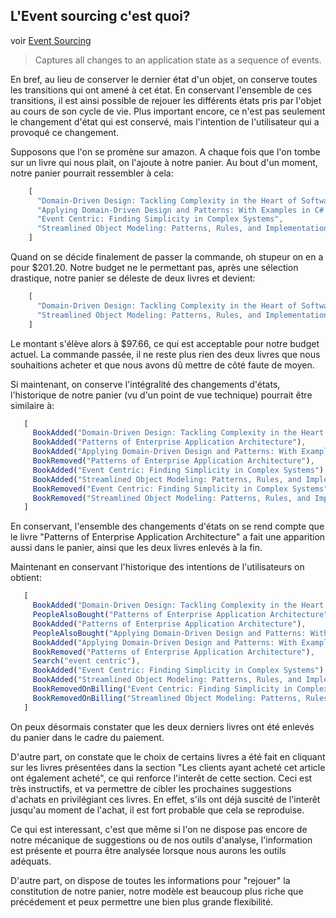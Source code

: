 ## L'Event sourcing c'est quoi?

voir [Event Sourcing](event-sourcing]:http://martinfowler.com/eaaDev/EventSourcing.html)

> Captures all changes to an application state as a sequence of events.

En bref, au lieu de conserver le dernier état d'un objet, on conserve toutes les transitions qui ont amené à cet état.
En conservant l'ensemble de ces transitions, il est ainsi possible de rejouer les différents états pris par l'objet 
au cours de son cycle de vie. Plus important encore, ce n'est pas seulement le changement d'état qui est
conservé, mais l'intention de l'utilisateur qui a provoqué ce changement.

Supposons que l'on se promène sur amazon. A chaque fois que l'on tombe sur un livre qui nous plait, on l'ajoute à notre
panier.
Au bout d'un moment, notre panier pourrait ressembler à cela:

```javascript
    [
      "Domain-Driven Design: Tackling Complexity in the Heart of Software",
      "Applying Domain-Driven Design and Patterns: With Examples in C# and .NET",
      "Event Centric: Finding Simplicity in Complex Systems",
      "Streamlined Object Modeling: Patterns, Rules, and Implementation"
    ]
```

Quand on se décide finalement de passer la commande, oh stupeur on en a pour $201.20. Notre budget ne le permettant pas, 
après une sélection drastique, notre panier se déleste de deux livres et devient:

```javascript
    [
      "Domain-Driven Design: Tackling Complexity in the Heart of Software",
      "Streamlined Object Modeling: Patterns, Rules, and Implementation"
    ]
```

Le montant s'élève alors à $97.66, ce qui est acceptable pour notre budget actuel. La commande passée, il ne reste plus rien
des deux livres que nous souhaitions acheter et que nous avons dû mettre de côté faute de moyen.

Si maintenant, on conserve l'intégralité des changements d'états, l'historique de notre panier (vu d'un point de vue technique)
pourrait être similaire à:

```javascript
   [
     BookAdded("Domain-Driven Design: Tackling Complexity in the Heart of Software"),
     BookAdded("Patterns of Enterprise Application Architecture"),
     BookAdded("Applying Domain-Driven Design and Patterns: With Examples in C# and .NET"),
     BookRemoved("Patterns of Enterprise Application Architecture"),
     BookAdded("Event Centric: Finding Simplicity in Complex Systems"),
     BookAdded("Streamlined Object Modeling: Patterns, Rules, and Implementation"),
     BookRemoved("Event Centric: Finding Simplicity in Complex Systems"),
     BookRemoved("Streamlined Object Modeling: Patterns, Rules, and Implementation")
   ]
```

En conservant, l'ensemble des changements d'états on se rend compte que le livre 
"Patterns of Enterprise Application Architecture" a fait une apparition aussi dans le panier, ainsi que les deux livres
enlevés à la fin.

Maintenant en conservant l'historique des intentions de l'utilisateurs on obtient:

```javascript
   [
     BookAdded("Domain-Driven Design: Tackling Complexity in the Heart of Software"),
     PeopleAlsoBought("Patterns of Enterprise Application Architecture"),
     BookAdded("Patterns of Enterprise Application Architecture"),
     PeopleAlsoBought("Applying Domain-Driven Design and Patterns: With Examples in C# and .NET"),
     BookAdded("Applying Domain-Driven Design and Patterns: With Examples in C# and .NET"),
     BookRemoved("Patterns of Enterprise Application Architecture"),
     Search("event centric"),
     BookAdded("Event Centric: Finding Simplicity in Complex Systems"),
     BookAdded("Streamlined Object Modeling: Patterns, Rules, and Implementation"),
     BookRemovedOnBilling("Event Centric: Finding Simplicity in Complex Systems"),
     BookRemovedOnBilling("Streamlined Object Modeling: Patterns, Rules, and Implementation")
   ]
```
On peux désormais constater que les deux derniers livres ont été enlevés du panier dans le cadre du paiement.

 D'autre part, on constate que le choix de certains livres a été fait
en cliquant sur les livres présentées dans la section "Les clients ayant acheté cet article ont également acheté",
ce qui renforce l'interêt de cette section. Ceci est très instructifs, et va permettre
de cibler les prochaines suggestions d'achats en privilégiant ces livres. En effet, s'ils ont déjà suscité de 
l'interêt jusqu'au moment de l'achat, il est fort probable que cela se reproduise.


Ce qui est interessant, c'est que même si l'on ne dispose pas encore de notre mécanique de suggestions ou de nos
outils d'analyse, l'information est présente et pourra être analysée lorsque nous aurons les outils adéquats.

D'autre part, on dispose de toutes les informations pour "rejouer" la constitution de notre panier, notre modèle
est beaucoup plus riche que précédement et peux permettre une bien plus grande flexibilité.



